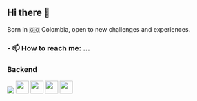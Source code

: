 ## Hi there 👋

<p>Born in 🇨🇴 Colombia, open to new challenges and experiences.</p>

<h3>- 📫 How to reach me: ...</h3>

<h3>Backend</h3>
<p>
    <img src="https://img.shields.io/badge/JAVA-21-blue?logo=openjdk" />
    <img width="30" src="https://cdn.jsdelivr.net/gh/devicons/devicon/icons/java/java-original.svg" /> 
    <img width="30" src="https://cdn.jsdelivr.net/gh/devicons/devicon/icons/python/python-original.svg" /> 
    <img width="30" src="https://cdn.jsdelivr.net/gh/devicons/devicon/icons/html5/html5-original.svg" />
    <img width="30" src="https://cdn.jsdelivr.net/gh/devicons/devicon/icons/javascript/javascript-original.svg" />
</p>

<!--
**balerioncoder/balerioncoder** is a ✨ _special_ ✨ repository because its `README.md` (this file) appears on your GitHub profile.

Here are some ideas to get you started:

- 🔭 I’m currently working on ...
- 🌱 I’m currently learning ...
- 👯 I’m looking to collaborate on ...
- 🤔 I’m looking for help with ...
- 💬 Ask me about ...
- 📫 How to reach me: ...
- 😄 Pronouns: ...
- ⚡ Fun fact: ...
-->
